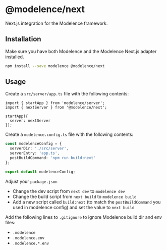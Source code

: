 # @modelence/next

Next.js integration for the Modelence framework.

## Installation
Make sure you have both Modelence and the Modelence Next.js adapter installed.
```sh
npm install --save modelence @modelence/next
```

## Usage

Create a `src/server/app.ts` file with the following contents:

```tsx
import { startApp } from 'modelence/server';
import { nextServer } from '@modelence/next';

startApp({
  server: nextServer
});
```

Create a `modelence.config.ts` file with the following contents:
```ts
const modelenceConfig = {
  serverDir: './src/server',
  serverEntry: 'app.ts',
  postBuildCommand: 'npm run build:next'
};

export default modelenceConfig;
```

Adjust your `package.json`
- Change the dev script from `next dev` to `modelence dev`
- Change the build script from `next build` to `modelence build`
- Add a new script called `build:next` (to match the `postBuildCommand` you used in modelence config) and set the value to `next build`

Add the following lines to `.gitignore` to ignore Modelence build dir and env files:
- `.modelence`
- `.modelence.env`
- `.modelence.*.env`
